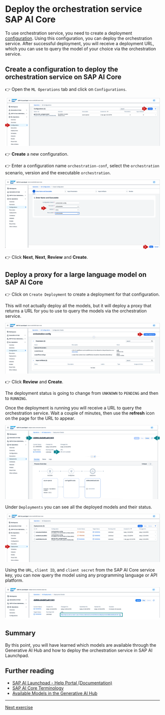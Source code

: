 # Deploy the orchestration service SAP AI Core

To use orchestration service, you need to create a deployment [configuration](https://help.sap.com/docs/ai-launchpad/sap-ai-launchpad/configurations). Using this configuration, you can deploy the orchestration service. After successful deployment, you will receive a deployment URL, which you can use to query the model of your choice via the orchestration service.

## Create a configuration to deploy the orchestration service on SAP AI Core

👉 Open the `ML Operations` tab and click on `Configurations`.

![Configurations](images/configuration_o.png)

👉 **Create** a new configuration.

👉 Enter a configuration name `orchestration-conf`, select the `orchestration` scenario, version and the executable `orchestration`. 

![Create configuration 1/4](images/configuration_o2.png)

👉 Click **Next**, **Next**, **Review** and **Create**.

## Deploy a proxy for a large language model on SAP AI Core

👉 Click on `Create Deployment` to create a deployment for that configuration. 

This will not actually deploy all the models, but it will deploy a proxy that returns a URL for you to use to query the models via the orchestration service.

![Create deployment 1/5](images/deployment_o.png)

👉 Click **Review** and **Create**.

The deployment status is going to change from `UNKNOWN` to `PENDING` and then to `RUNNING`. 

Once the deployment is running you will receive a URL to query the orchestration service. Wait a couple of minutes, then use the **refresh** icon on the page for the URL to appear. 

![Create deployment 4/5](images/deployments_4.png)

Under `Deployments` you can see all the deployed models and their status.

![Create deployment 2/5](images/deployment_o2.png)

Using the `URL`, `client ID`, and `client secret` from the SAP AI Core service key, you can now query the model using any programming language or API platform.

![Create deployment 5/5](images/deployments_5.png)

## Summary

By this point, you will have learned which models are available through the Generative AI Hub and how to deploy the orchestration service in SAP AI Launchpad.

## Further reading

* [SAP AI Launchpad - Help Portal (Documentation)](https://help.sap.com/docs/ai-launchpad/sap-ai-launchpad/what-is-sap-ai-launchpad)
* [SAP AI Core Terminology](https://help.sap.com/docs/sap-ai-core/sap-ai-core-service-guide/terminology)
* [Available Models in the Generative AI Hub](https://help.sap.com/docs/sap-ai-core/sap-ai-core-service-guide/models-and-scenarios-in-generative-ai-hub)

---

[Next exercise](09-orchestration-service.ipynb)
